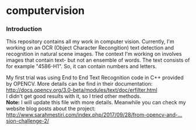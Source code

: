 # computervision
<h3>Introduction</h3>
This repository contains all my work in computer vision.
Currently, I'm working on an OCR (Object Character Recongition) text detection and recognition in natural scene images.
The context I'm working on involves images that contain text- but not an ensemble of words. The text consists of for example "4586-H1". 
So, it can contain numbers and letters.

My first trial was using End to End Text Recognition code in C++ provided by OPENCV. More details can be find in their documentation: http://docs.opencv.org/3.0-beta/modules/text/doc/erfilter.html
<br>
I didn't get good results with it, so I tried other methods. 
<br>
<strong>Note:</strong> I will update this file with more details. Meanwhile you can check my website blog posts about the project: http://www.sarahmestiri.com/index.php/2017/09/28/from-opencv-and-…sion-challenge-2/
